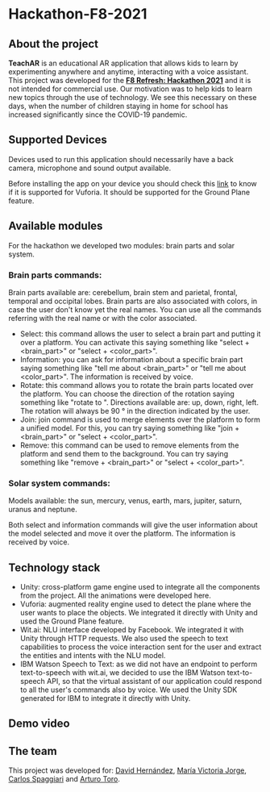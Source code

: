 # Hackathon-F8-2021

## About the project
**TeachAR** is an educational AR application that allows kids to learn by experimenting anywhere and anytime, interacting with a voice assistant. This project was developed for the [**F8 Refresh: Hackathon 2021**](https://f82021.facebookhackathons.com/) and it is not intended for commercial use. Our motivation was to help kids to learn new topics through the use of technology. We see this necessary on these days, when the number of children staying in home for school has increased significantly since the COVID-19 pandemic.

## Supported Devices
Devices used to run this application should necessarily have a back camera, microphone and sound output available.

Before installing the app on your device you should check this [link](https://library.vuforia.com/platform-support/vuforia-engine-recommended-devices.html) to know if it is supported for Vuforia. It should be supported for the Ground Plane feature.

## Available modules
For the hackathon we developed two modules: brain parts and solar system. 

### Brain parts commands:
Brain parts available are: cerebellum, brain stem and parietal, frontal, temporal and occipital lobes. Brain parts are also associated with colors, in case the user don't know yet the real names. You can use all the commands referring with the real name or with the color associated.

- Select: this command allows the user to select a brain part and putting it over a platform. You can activate this saying something like "select + <brain_part>" or "select + <color_part>".
- Information: you can ask for information about a specific brain part saying something like "tell me about <brain_part>" or "tell me about <color_part>". The information is received by voice.
- Rotate: this command allows you to rotate the brain parts located over the platform. You can choose the direction of the rotation saying something like "rotate to <direction>". Directions available are: up, down, right, left. The rotation will always be 90 ° in the direction indicated by the user.
- Join: join command is used to merge elements over the platform to form a unified model. For this, you can try saying something like "join + <brain_part>" or "select + <color_part>".
- Remove: this command can be used to remove elements from the platform and send them to the background. You can try saying something like "remove + <brain_part>" or "select + <color_part>".

### Solar system commands:
Models available: the sun, mercury, venus, earth, mars, jupiter, saturn, uranus and neptune.

Both select and information commands will give the user information about the model selected and move it over the platform. The information is received by voice.

## Technology stack
- Unity: cross-platform game engine used to integrate all the components from the project. All the animations were developed here.
- Vuforia: augmented reality engine used to detect the plane where the user wants to place the objects. We integrated it directly with Unity and used the Ground Plane feature.
- Wit.ai: NLU interface developed by Facebook. We integrated it with Unity through HTTP requests. We also used the speech to text capabilities to process the voice interaction sent for the user and extract the entities and intents with the NLU model.
- IBM Watson Speech to Text: as we did not have an endpoint to perform text-to-speech with wit.ai, we decided to use the IBM Watson text-to-speech API, so that the virtual assistant of our application could respond to all the user's commands also by voice. We used the Unity SDK generated for IBM to integrate it directly with Unity.

## Demo video

## The team
This project was developed for: [David Hernández](https://www.linkedin.com/in/david-hernandez-3a5592a1/), [María Victoria Jorge](https://www.linkedin.com/in/maria-victoria-jorge), [Carlos Spaggiari](https://www.linkedin.com/in/carlos-spaggiari-52b6988b/) and [Arturo Toro](https://www.linkedin.com/in/arturot1212/).
